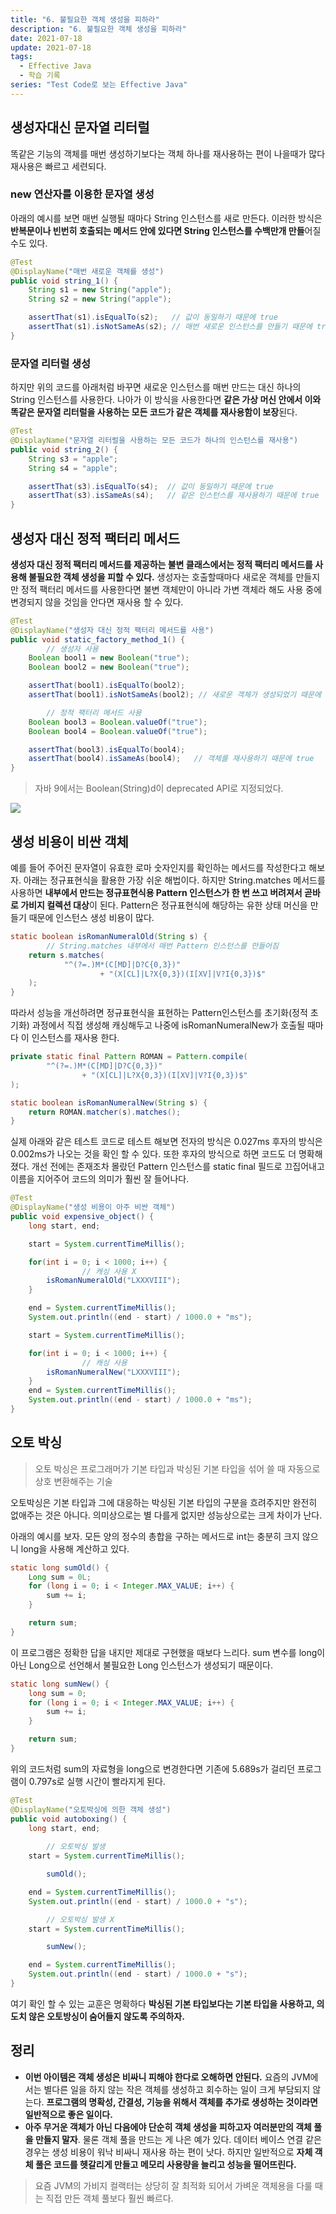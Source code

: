 ```yaml
---
title: "6. 불필요한 객체 생성을 피하라"
description: "6. 불필요한 객체 생성을 피하라"
date: 2021-07-18
update: 2021-07-18
tags:
  - Effective Java
  - 학습 기록
series: "Test Code로 보는 Effective Java"
---
```


## 생성자대신 문자열 리터럴

똑같은 기능의 객체를 매번 생성하기보다는 객체 하나를 재사용하는 편이 나을때가 많다 재사용은 빠르고 세련되다.

### new 연산자를 이용한 문자열 생성

아래의 예시를 보면 매번 실행될 때마다 String 인스턴스를 새로 만든다. 이러한 방식은 **반복문이나 빈번히 호출되는 메서드 안에 있다면 String 인스턴스를 수백만개 만들**어질 수도 있다.

```java
@Test
@DisplayName("매번 새로운 객체를 생성")
public void string_1() {
    String s1 = new String("apple");
    String s2 = new String("apple");

    assertThat(s1).isEqualTo(s2);   // 값이 동일하기 때문에 true
    assertThat(s1).isNotSameAs(s2); // 매번 새로운 인스턴스를 만들기 때문에 true
}
```

### 문자열 리터럴 생성

하지만 위의 코드를 아래처럼 바꾸면 새로운 인스턴스를 매번 만드는 대신 하나의 String 인스턴스를 사용한다. 나아가 이 방식을 사용한다면 **같은 가상 머신 안에서 이와 똑같은 문자열 리터럴을 사용하는 모든 코드가 같은 객체를 재사용함이 보장**된다.

```java
@Test
@DisplayName("문자열 리터럴을 사용하는 모든 코드가 하나의 인스턴스를 재사용")
public void string_2() {
    String s3 = "apple";
    String s4 = "apple";

    assertThat(s3).isEqualTo(s4);  // 값이 동일하기 때문에 true
    assertThat(s3).isSameAs(s4);   // 같은 인스턴스를 재사용하기 때문에 true
}
```

## 생성자 대신 정적 팩터리 메서드

**생성자 대신 정적 팩터리 메서드를 제공하는 불변 클래스에서는 정적 팩터리 메서드를 사용해 불필요한 객체 생성을 피할 수 있다.** 생성자는 호출할때마다 새로운 객체를 만들지만 정적 팩터리 메서드를 사용한다면 불변 객체만이 아니라 가변 객체라 해도 사용 중에 변경되지 않을 것임을 안다면 재사용 할 수 있다.

```java
@Test
@DisplayName("생성자 대신 정적 팩터리 메서드를 사용")
public void static_factory_method_1() {
		// 생성자 사용
    Boolean bool1 = new Boolean("true");
    Boolean bool2 = new Boolean("true");

    assertThat(bool1).isEqualTo(bool2);
    assertThat(bool1).isNotSameAs(bool2); // 새로운 객체가 생성되었기 때문에 true

		// 정적 팩터리 메서드 사용
    Boolean bool3 = Boolean.valueOf("true");
    Boolean bool4 = Boolean.valueOf("true");

    assertThat(bool3).isEqualTo(bool4);
    assertThat(bool4).isSameAs(bool4);   // 객체를 재사용하기 때문에 true
}
```

> 자바 9에서는 Boolean(String)d이 deprecated API로 지정되었다.
> 

![](images/_2021-07-18__7.12.38.png)

## 생성 비용이 비싼 객체

예를 들어 주어진 문자열이 유효한 로마 숫자인지를 확인하는 메서드를 작성한다고 해보자. 아래는 정규표현식을 활용한 가장 쉬운 해법이다. 하지만 String.matches 메서드를 사용하면 **내부에서 만드는 정규표현식용 Pattern 인스턴스가 한 번 쓰고 버려져서 곧바로 가비지 컬렉션 대상**이 된다. Pattern은 정규표현식에 해당하는 유한 상태 머신을 만들기 때문에 인스턴스 생성 비용이 많다.

```java
static boolean isRomanNumeralOld(String s) {
		// String.matches 내부에서 매번 Pattern 인스턴스를 만들어짐
    return s.matches(
            "^(?=.)M*(C[MD]|D?C{0,3})"
                    + "(X[CL]|L?X{0,3})(I[XV]|V?I{0,3})$"
    );
}
```

따라서 성능을 개선하려면 정규표현식을 표현하는 Pattern인스턴스를 초기화(정적 초기화) 과정에서 직접 생성해 캐싱해두고 나중에  isRomanNumeralNew가 호출될 때마다 이 인스턴스를 재사용 한다.

```java
private static final Pattern ROMAN = Pattern.compile(
        "^(?=.)M*(C[MD]|D?C{0,3})"
                + "(X[CL]|L?X{0,3})(I[XV]|V?I{0,3})$"
);

static boolean isRomanNumeralNew(String s) {
    return ROMAN.matcher(s).matches();
}
```

실제 아래와 같은 테스트 코드로 테스트 해보면 전자의 방식은 0.027ms 후자의 방식은 0.002ms가 나오는 것을 확인 할 수  있다. 또한 후자의 방식으로 하면 코드도 더 명확해졌다. 개선 전에는 존재조차 몰랐던 Pattern 인스턴스를 static final 필드로 끄집어내고 이름을 지어주어 코드의 의미가 훨씬 잘 들어나다.

```java
@Test
@DisplayName("생성 비용이 아주 비싼 객체")
public void expensive_object() {
    long start, end;

    start = System.currentTimeMillis();

    for(int i = 0; i < 1000; i++) {
				// 캐싱 사용 X
        isRomanNumeralOld("LXXXVIII");
    }

    end = System.currentTimeMillis();
    System.out.println((end - start) / 1000.0 + "ms");

    start = System.currentTimeMillis();

    for(int i = 0; i < 1000; i++) {
				// 캐싱 사용
        isRomanNumeralNew("LXXXVIII");
    }
    end = System.currentTimeMillis();
    System.out.println((end - start) / 1000.0 + "ms");
}
```

## 오토 박싱

> 오토 박싱은 프로그래머가 기본 타입과 박싱된 기본 타입을 섞어 쓸 때 자동으로 상호 변환해주는 기술
> 

오토박싱은 기본 타입과 그에 대응하는 박싱된 기본 타입의 구분을 흐려주지만 완전히 없애주는 것은 아니다. 의미상으로는 별 다를게 없지만 성능상으로는 크게 차이가 난다.  

아래의 예시를 보자. 모든 양의 정수의 총합을 구하는 메서드로 int는 충분히 크지 않으니 long을 사용해 계산하고 있다.

```java
static long sumOld() {
    Long sum = 0L;
    for (long i = 0; i < Integer.MAX_VALUE; i++) {
        sum += i;
    }

    return sum;
}
```

이 프로그램은 정확한 답을 내지만 제대로 구현했을 때보다 느리다. sum 변수를 long이 아닌 Long으로 선언해서 불필요한 Long 인스턴스가 생성되기 때문이다. 

```java
static long sumNew() {
    long sum = 0;
    for (long i = 0; i < Integer.MAX_VALUE; i++) {
        sum += i;
    }

    return sum;
}
```

위의 코드처럼 sum의 자료형을 long으로 변경한다면 기존에 5.689s가 걸리던 프로그램이 0.797s로 실행 시간이 빨라지게 된다.

```java
@Test
@DisplayName("오토박싱에 의한 객체 생성")
public void autoboxing() {
    long start, end;
		
		// 오토박싱 발생
    start = System.currentTimeMillis();

		sumOld();

    end = System.currentTimeMillis();
    System.out.println((end - start) / 1000.0 + "s");

		// 오토박싱 발생 X
    start = System.currentTimeMillis();

		sumNew();

    end = System.currentTimeMillis();
    System.out.println((end - start) / 1000.0 + "s");
}
```

여기 확인 할 수 있는 교훈은 명확하다 **박싱된 기본 타입보다는 기본 타입을 사용하고, 의도치 않은 오토방싱이 숨어들지 않도록 주의하자.**

## 정리

- **이번 아이템은 객체 생성은 비싸니 피해야 한다로 오해하면 안된다.** 요즘의 JVM에서는 별다른 일을 하지 않는 작은 객체를 생성하고 회수하는 일이 크게 부담되지 않는다. **프로그램의 명확성, 간결성, 기능을 위해서 객체를 추가로 생성하는 것이라면 일반적으로 좋은 일이다.**
- **아주 무거운 객체가 아닌 다음에야 단순히 객체 생성을 피하고자 여러분만의 객체 풀을 만들지 말자**. 물론 객체 풀을 만드는 게 나은 예가 있다. 데이터 베이스 연결 같은 경우는 생성 비용이 워낙 비싸니 재사용 하는 편이 낫다. 하지만 일반적으로 **자체 객체 풀은 코드를 헷갈리게 만들고 메모리 사용량을 늘리고 성능을 떨어뜨린다.**

> 요즘 JVM의 가비지 컬랙터는 상당히 잘 최적화 되어서 가벼운 객체용을 다룰 때는 직접 만든 객체 풀보다 훨씬 빠르다.
>